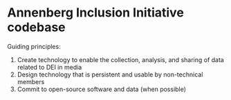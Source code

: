 # Annenberg Inclusion Initiative codebase

Guiding principles:

1. Create technology to enable the collection, analysis, and sharing of data related to DEI in media
2. Design technology that is persistent and usable by non-technical members
3. Commit to open-source software and data (when possible)
